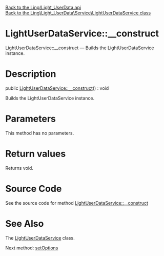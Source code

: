 [Back to the Ling/Light_UserData api](https://github.com/lingtalfi/Light_UserData/blob/master/doc/api/Ling/Light_UserData.md)<br>
[Back to the Ling\Light_UserData\Service\LightUserDataService class](https://github.com/lingtalfi/Light_UserData/blob/master/doc/api/Ling/Light_UserData/Service/LightUserDataService.md)


LightUserDataService::__construct
================



LightUserDataService::__construct — Builds the LightUserDataService instance.




Description
================


public [LightUserDataService::__construct](https://github.com/lingtalfi/Light_UserData/blob/master/doc/api/Ling/Light_UserData/Service/LightUserDataService/__construct.md)() : void




Builds the LightUserDataService instance.




Parameters
================

This method has no parameters.


Return values
================

Returns void.








Source Code
===========
See the source code for method [LightUserDataService::__construct](https://github.com/lingtalfi/Light_UserData/blob/master/Service/LightUserDataService.php#L84-L92)


See Also
================

The [LightUserDataService](https://github.com/lingtalfi/Light_UserData/blob/master/doc/api/Ling/Light_UserData/Service/LightUserDataService.md) class.

Next method: [setOptions](https://github.com/lingtalfi/Light_UserData/blob/master/doc/api/Ling/Light_UserData/Service/LightUserDataService/setOptions.md)<br>

